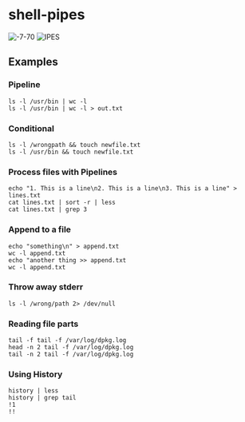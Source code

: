 # shell-pipes


![-7-70](https://user-images.githubusercontent.com/58792/141686419-123fef54-811f-4be7-93f0-98fccd7dae35.png)
![IPES](https://user-images.githubusercontent.com/58792/141686425-ebd2e48c-2949-4d15-bc26-0c541a924d61.png)

## Examples

### Pipeline
```
ls -l /usr/bin | wc -l 
ls -l /usr/bin | wc -l > out.txt
```
### Conditional

```
ls -l /wrongpath && touch newfile.txt 
ls -l /usr/bin && touch newfile.txt
```
### Process files with Pipelines

```
echo "1. This is a line\n2. This is a line\n3. This is a line" > lines.txt
cat lines.txt | sort -r | less
cat lines.txt | grep 3
```

### Append to a file

```
echo "something\n" > append.txt
wc -l append.txt
echo "another thing >> append.txt
wc -l append.txt
```

### Throw away stderr

```
ls -l /wrong/path 2> /dev/null
```

### Reading file parts

```
tail -f tail -f /var/log/dpkg.log
head -n 2 tail -f /var/log/dpkg.log
tail -n 2 tail -f /var/log/dpkg.log
```

### Using History

```
history | less
history | grep tail
!1
!!
```


